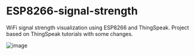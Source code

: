 # ESP8266-signal-strength
WiFi signal strength visualization using ESP8266 and ThingSpeak.
Project based on ThingSpeak tutorials with some changes.

![image](https://user-images.githubusercontent.com/102432726/210597869-a6b45fad-f53c-4c8f-8e0e-aa969ba3ecd5.png)

